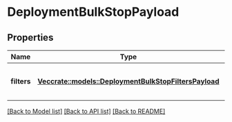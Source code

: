 # DeploymentBulkStopPayload

## Properties

Name | Type | Description | Notes
------------ | ------------- | ------------- | -------------
**filters** | [**Vec<crate::models::DeploymentBulkStopFiltersPayload>**](DeploymentBulkStopFiltersPayload.md) | Filters used to match with deployments | 

[[Back to Model list]](../README.md#documentation-for-models) [[Back to API list]](../README.md#documentation-for-api-endpoints) [[Back to README]](../README.md)


